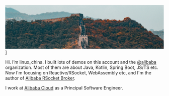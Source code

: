 ![Chinese Great Wall from hansonluu on unsplash](banner.png)]

Hi. I’m linux_china. I built lots of demos on this account and the [@alibaba](https://github.com/alibaba) organization.
Most of them are about Java, Kotlin, Spring Boot, JS/TS etc. Now I'm focusing on Reactive/RSocket, WebAssembly etc, and I'm the author of [Alibaba RSocket Broker](https://github.com/alibaba/alibaba-rsocket-broker).

I work at [Alibaba Cloud](https://www.aliyun.com/) as a Principal Software Engineer.
